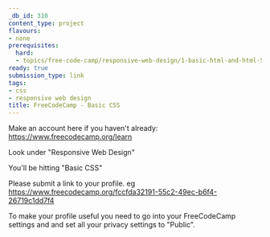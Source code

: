 ```yaml
---
_db_id: 310
content_type: project
flavours:
- none
prerequisites:
  hard:
  - topics/free-code-camp/responsive-web-design/1-basic-html-and-html-5
ready: true
submission_type: link
tags:
- css
- responsive web design
title: FreeCodeCamp - Basic CSS
---
```


Make an account here if you haven't already: https://www.freecodecamp.org/learn

Look under "Responsive Web Design"

You'll be hitting "Basic CSS"

Please submit a link to your profile. eg https://www.freecodecamp.org/fccfda32191-55c2-49ec-b6f4-26719c1dd7f4

To make your profile useful you need to go into your FreeCodeCamp settings and and set all your privacy settings to "Public".